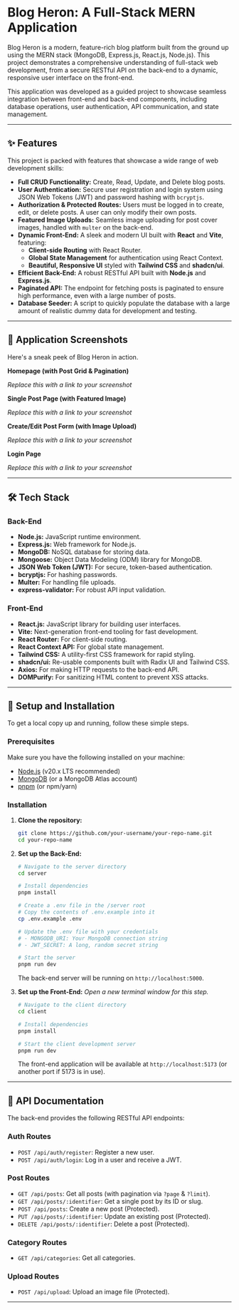 # Blog Heron: A Full-Stack MERN Application

Blog Heron is a modern, feature-rich blog platform built from the ground up using the MERN stack (MongoDB, Express.js, React.js, Node.js). This project demonstrates a comprehensive understanding of full-stack web development, from a secure RESTful API on the back-end to a dynamic, responsive user interface on the front-end.

This application was developed as a guided project to showcase seamless integration between front-end and back-end components, including database operations, user authentication, API communication, and state management.

---

## ✨ Features

This project is packed with features that showcase a wide range of web development skills:

*   **Full CRUD Functionality:** Create, Read, Update, and Delete blog posts.
*   **User Authentication:** Secure user registration and login system using JSON Web Tokens (JWT) and password hashing with `bcryptjs`.
*   **Authorization & Protected Routes:** Users must be logged in to create, edit, or delete posts. A user can only modify their own posts.
*   **Featured Image Uploads:** Seamless image uploading for post cover images, handled with `multer` on the back-end.
*   **Dynamic Front-End:** A sleek and modern UI built with **React** and **Vite**, featuring:
    *   **Client-side Routing** with React Router.
    *   **Global State Management** for authentication using React Context.
    *   **Beautiful, Responsive UI** styled with **Tailwind CSS** and **shadcn/ui**.
*   **Efficient Back-End:** A robust RESTful API built with **Node.js** and **Express.js**.
*   **Paginated API:** The endpoint for fetching posts is paginated to ensure high performance, even with a large number of posts.
*   **Database Seeder:** A script to quickly populate the database with a large amount of realistic dummy data for development and testing.

---

## 📸 Application Screenshots

Here's a sneak peek of Blog Heron in action.

**Homepage (with Post Grid & Pagination)**
 
*Replace this with a link to your screenshot*

**Single Post Page (with Featured Image)**
 
*Replace this with a link to your screenshot*

**Create/Edit Post Form (with Image Upload)**
 
*Replace this with a link to your screenshot*

**Login Page**
 
*Replace this with a link to your screenshot*


---

## 🛠️ Tech Stack

### Back-End
*   **Node.js:** JavaScript runtime environment.
*   **Express.js:** Web framework for Node.js.
*   **MongoDB:** NoSQL database for storing data.
*   **Mongoose:** Object Data Modeling (ODM) library for MongoDB.
*   **JSON Web Token (JWT):** For secure, token-based authentication.
*   **bcryptjs:** For hashing passwords.
*   **Multer:** For handling file uploads.
*   **express-validator:** For robust API input validation.

### Front-End
*   **React.js:** JavaScript library for building user interfaces.
*   **Vite:** Next-generation front-end tooling for fast development.
*   **React Router:** For client-side routing.
*   **React Context API:** For global state management.
*   **Tailwind CSS:** A utility-first CSS framework for rapid styling.
*   **shadcn/ui:** Re-usable components built with Radix UI and Tailwind CSS.
*   **Axios:** For making HTTP requests to the back-end API.
*   **DOMPurify:** For sanitizing HTML content to prevent XSS attacks.

---

## 🚀 Setup and Installation

To get a local copy up and running, follow these simple steps.

### Prerequisites

Make sure you have the following installed on your machine:
*   [Node.js](https://nodejs.org/) (v20.x LTS recommended)
*   [MongoDB](https://www.mongodb.com/try/download/community) (or a MongoDB Atlas account)
*   [pnpm](https://pnpm.io/) (or npm/yarn)

### Installation

1.  **Clone the repository:**
    ```sh
    git clone https://github.com/your-username/your-repo-name.git
    cd your-repo-name
    ```

2.  **Set up the Back-End:**
    ```sh
    # Navigate to the server directory
    cd server

    # Install dependencies
    pnpm install

    # Create a .env file in the /server root
    # Copy the contents of .env.example into it
    cp .env.example .env

    # Update the .env file with your credentials
    # - MONGODB_URI: Your MongoDB connection string
    # - JWT_SECRET: A long, random secret string
    
    # Start the server
    pnpm run dev
    ```
    The back-end server will be running on `http://localhost:5000`.

3.  **Set up the Front-End:**
    *Open a new terminal window for this step.*
    ```sh
    # Navigate to the client directory
    cd client

    # Install dependencies
    pnpm install
    
    # Start the client development server
    pnpm run dev
    ```
    The front-end application will be available at `http://localhost:5173` (or another port if 5173 is in use).

---

## 📖 API Documentation

The back-end provides the following RESTful API endpoints:

### Auth Routes
*   `POST /api/auth/register`: Register a new user.
*   `POST /api/auth/login`: Log in a user and receive a JWT.

### Post Routes
*   `GET /api/posts`: Get all posts (with pagination via `?page` & `?limit`).
*   `GET /api/posts/:identifier`: Get a single post by its ID or slug.
*   `POST /api/posts`: Create a new post (Protected).
*   `PUT /api/posts/:identifier`: Update an existing post (Protected).
*   `DELETE /api/posts/:identifier`: Delete a post (Protected).

### Category Routes
*   `GET /api/categories`: Get all categories.

### Upload Routes
*   `POST /api/upload`: Upload an image file (Protected).

---
